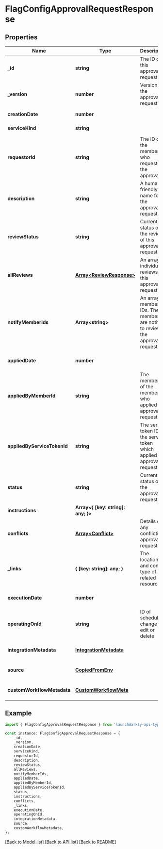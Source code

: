 # FlagConfigApprovalRequestResponse


## Properties

Name | Type | Description | Notes
------------ | ------------- | ------------- | -------------
**_id** | **string** | The ID of this approval request | [default to undefined]
**_version** | **number** | Version of the approval request | [default to undefined]
**creationDate** | **number** |  | [default to undefined]
**serviceKind** | **string** |  | [default to undefined]
**requestorId** | **string** | The ID of the member who requested the approval | [optional] [default to undefined]
**description** | **string** | A human-friendly name for the approval request | [optional] [default to undefined]
**reviewStatus** | **string** | Current status of the review of this approval request | [default to undefined]
**allReviews** | [**Array&lt;ReviewResponse&gt;**](ReviewResponse.md) | An array of individual reviews of this approval request | [default to undefined]
**notifyMemberIds** | **Array&lt;string&gt;** | An array of member IDs. These members are notified to review the approval request. | [default to undefined]
**appliedDate** | **number** |  | [optional] [default to undefined]
**appliedByMemberId** | **string** | The member ID of the member who applied the approval request | [optional] [default to undefined]
**appliedByServiceTokenId** | **string** | The service token ID of the service token which applied the approval request | [optional] [default to undefined]
**status** | **string** | Current status of the approval request | [default to undefined]
**instructions** | **Array&lt;{ [key: string]: any; }&gt;** |  | [default to undefined]
**conflicts** | [**Array&lt;Conflict&gt;**](Conflict.md) | Details on any conflicting approval requests | [default to undefined]
**_links** | **{ [key: string]: any; }** | The location and content type of related resources | [default to undefined]
**executionDate** | **number** |  | [optional] [default to undefined]
**operatingOnId** | **string** | ID of scheduled change to edit or delete | [optional] [default to undefined]
**integrationMetadata** | [**IntegrationMetadata**](IntegrationMetadata.md) |  | [optional] [default to undefined]
**source** | [**CopiedFromEnv**](CopiedFromEnv.md) |  | [optional] [default to undefined]
**customWorkflowMetadata** | [**CustomWorkflowMeta**](CustomWorkflowMeta.md) |  | [optional] [default to undefined]

## Example

```typescript
import { FlagConfigApprovalRequestResponse } from 'launchdarkly-api-typescript';

const instance: FlagConfigApprovalRequestResponse = {
    _id,
    _version,
    creationDate,
    serviceKind,
    requestorId,
    description,
    reviewStatus,
    allReviews,
    notifyMemberIds,
    appliedDate,
    appliedByMemberId,
    appliedByServiceTokenId,
    status,
    instructions,
    conflicts,
    _links,
    executionDate,
    operatingOnId,
    integrationMetadata,
    source,
    customWorkflowMetadata,
};
```

[[Back to Model list]](../README.md#documentation-for-models) [[Back to API list]](../README.md#documentation-for-api-endpoints) [[Back to README]](../README.md)

